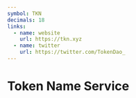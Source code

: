 ```yaml
---
symbol: TKN
decimals: 18
links:
  - name: website
    url: https://tkn.xyz
  - name: twitter
    url: https://twitter.com/TokenDao_
---
```


# Token Name Service
